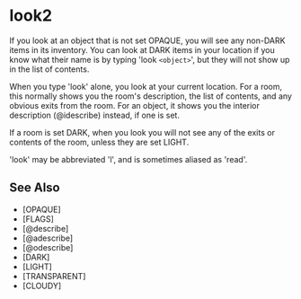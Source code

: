 # look2
If you look at an object that is not set OPAQUE, you will see any non-DARK items in its inventory. You can look at DARK items in your location if you know what their name is by typing 'look `<object>`', but they will not show up in the list of contents.

When you type 'look' alone, you look at your current location. For a room, this normally shows you the room's description, the list of contents, and any obvious exits from the room. For an object, it shows you the interior description (@idescribe) instead, if one is set.

If a room is set DARK, when you look you will not see any of the exits or contents of the room, unless they are set LIGHT.

'look' may be abbreviated 'l', and is sometimes aliased as 'read'.


## See Also
- [OPAQUE]
- [FLAGS]
- [@describe]
- [@adescribe]
- [@odescribe]
- [DARK]
- [LIGHT]
- [TRANSPARENT]
- [CLOUDY]


